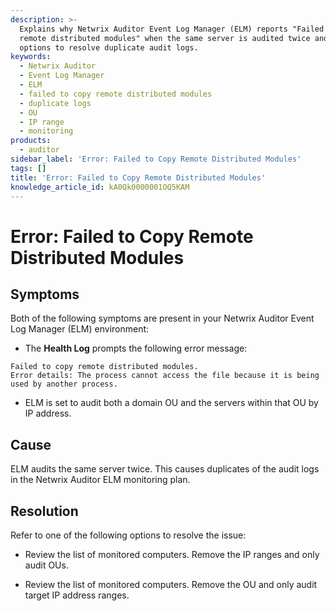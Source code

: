 ```yaml
---
description: >-
  Explains why Netwrix Auditor Event Log Manager (ELM) reports "Failed to copy
  remote distributed modules" when the same server is audited twice and provides
  options to resolve duplicate audit logs.
keywords:
  - Netwrix Auditor
  - Event Log Manager
  - ELM
  - failed to copy remote distributed modules
  - duplicate logs
  - OU
  - IP range
  - monitoring
products:
  - auditor
sidebar_label: 'Error: Failed to Copy Remote Distributed Modules'
tags: []
title: 'Error: Failed to Copy Remote Distributed Modules'
knowledge_article_id: kA0Qk0000001OQ5KAM
---
```


# Error: Failed to Copy Remote Distributed Modules

## Symptoms

Both of the following symptoms are present in your Netwrix Auditor Event Log Manager (ELM) environment:

- The **Health Log** prompts the following error message:

```registry
Failed to copy remote distributed modules.  
Error details: The process cannot access the file because it is being used by another process.
```

- ELM is set to audit both a domain OU and the servers within that OU by IP address.

## Cause

ELM audits the same server twice. This causes duplicates of the audit logs in the Netwrix Auditor ELM monitoring plan.

## Resolution

Refer to one of the following options to resolve the issue:

- Review the list of monitored computers. Remove the IP ranges and only audit OUs.

- Review the list of monitored computers. Remove the OU and only audit target IP address ranges.
